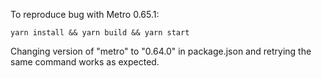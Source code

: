 To reproduce bug with Metro 0.65.1:
```
yarn install && yarn build && yarn start
```

Changing version of "metro" to "0.64.0" in package.json and retrying the same command works as expected.

